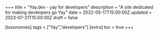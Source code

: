 +++
title = "Yay.dev - yay for developers"
description = "A site dedicated for making developers go Yay"
date = 2022-05-17T15:00:00Z
updated = 2023-07-21T15:00:00Z
draft = false

[taxonomies]
tags = ["Yay","developers"]
[extra]
toc = true
+++

